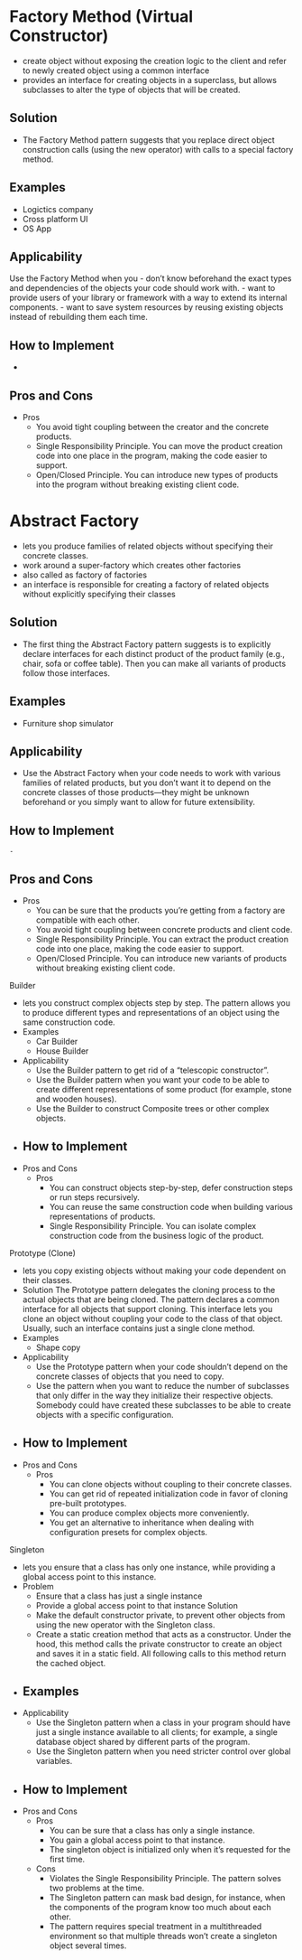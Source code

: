 # Factory Method (Virtual Constructor)
- create object without exposing the creation logic to the client and refer to newly created object using a common interface
- provides an interface for creating objects in a superclass, but allows subclasses to alter the type of objects that will be created.
## Solution
- The Factory Method pattern suggests that you replace direct object construction calls (using the new operator) with calls to a special factory method.
## Examples
- Logictics company
- Cross platform UI
- OS App
## Applicability
Use the Factory Method when you
    - don’t know beforehand the exact types and dependencies of the objects your code should work with.
    - want to provide users of your library or framework with a way to extend its internal components.
    - want to save system resources by reusing existing objects instead of rebuilding them each time.
## How to Implement
-
## Pros and Cons
- Pros
    - You avoid tight coupling between the creator and the concrete products.
    - Single Responsibility Principle. You can move the product creation code into one place in the program, making the code easier to support.
    - Open/Closed Principle. You can introduce new types of products into the program without breaking existing client code.

# Abstract Factory
- lets you produce families of related objects without specifying their concrete classes.
- work around a super-factory which creates other factories
- also called as factory of factories
- an interface is responsible for creating a factory of related objects without explicitly specifying their classes

## Solution
- The first thing the Abstract Factory pattern suggests is to explicitly declare interfaces for each distinct product of the product family (e.g., chair, sofa or coffee table). Then you can make all variants of products follow those interfaces.
## Examples
- Furniture shop simulator
## Applicability
- Use the Abstract Factory when your code needs to work with various families of related products, but you don’t want it to depend on the concrete classes of those products—they might be unknown beforehand or you simply want to allow for future extensibility.
## How to Implement
    -
## Pros and Cons
- Pros
    - You can be sure that the products you’re getting from a factory are compatible with each other.
    - You avoid tight coupling between concrete products and client code.
    - Single Responsibility Principle. You can extract the product creation code into one place, making the code easier to support.
    - Open/Closed Principle. You can introduce new variants of products without breaking existing client code.

Builder
- lets you construct complex objects step by step. The pattern allows you to produce different types and representations of an object using the same construction code.
- Examples
    - Car Builder
    - House Builder
- Applicability
    - Use the Builder pattern to get rid of a “telescopic constructor”.
    - Use the Builder pattern when you want your code to be able to create different representations of some product (for example, stone and wooden houses).
    - Use the Builder to construct Composite trees or other complex objects.
- How to Implement
    -
- Pros and Cons
    - Pros
        - You can construct objects step-by-step, defer construction steps or run steps recursively.
        - You can reuse the same construction code when building various representations of products.
        - Single Responsibility Principle. You can isolate complex construction code from the business logic of the product.

Prototype (Clone)
- lets you copy existing objects without making your code dependent on their classes.
- Solution
The Prototype pattern delegates the cloning process to the actual objects that are being cloned. The pattern declares a common interface for all objects that support cloning. This interface lets you clone an object without coupling your code to the class of that object. Usually, such an interface contains just a single clone method.
- Examples
    - Shape copy
- Applicability
    - Use the Prototype pattern when your code shouldn’t depend on the concrete classes of objects that you need to copy.
    - Use the pattern when you want to reduce the number of subclasses that only differ in the way they initialize their respective objects. Somebody could have created these subclasses to be able to create objects with a specific configuration.
- How to Implement
    -
- Pros and Cons
    - Pros
        - You can clone objects without coupling to their concrete classes.
        - You can get rid of repeated initialization code in favor of cloning pre-built prototypes.
        - You can produce complex objects more conveniently.
        - You get an alternative to inheritance when dealing with configuration presets for complex objects.

Singleton
- lets you ensure that a class has only one instance, while providing a global access point to this instance.
- Problem
    - Ensure that a class has just a single instance
    - Provide a global access point to that instance
Solution
    - Make the default constructor private, to prevent other objects from using the new operator with the Singleton class.
    - Create a static creation method that acts as a constructor. Under the hood, this method calls the private constructor to create an object and saves it in a static field. All following calls to this method return the cached object.
- Examples
    -
- Applicability
    - Use the Singleton pattern when a class in your program should have just a single instance available to all clients; for example, a single database object shared by different parts of the program.
    - Use the Singleton pattern when you need stricter control over global variables.
- How to Implement
    -
- Pros and Cons
    - Pros
        - You can be sure that a class has only a single instance.
        - You gain a global access point to that instance.
        - The singleton object is initialized only when it’s requested for the first time.
    - Cons
        - Violates the Single Responsibility Principle. The pattern solves two problems at the time.
        - The Singleton pattern can mask bad design, for instance, when the components of the program know too much about each other.
        - The pattern requires special treatment in a multithreaded environment so that multiple threads won’t create a singleton object several times.

